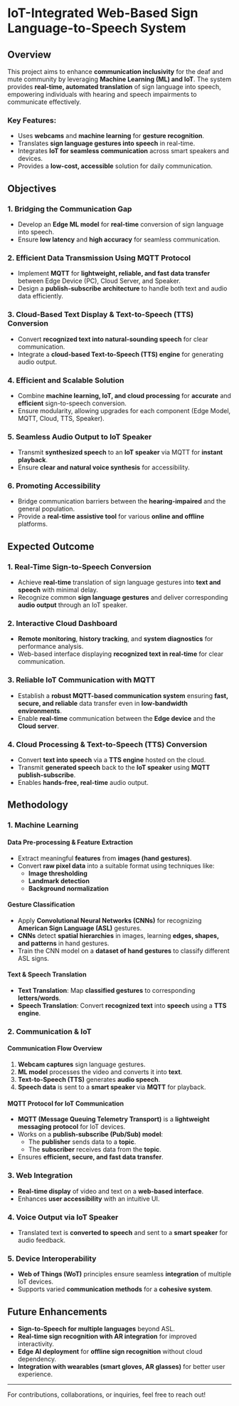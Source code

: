 # IoT-Integrated Web-Based Sign Language-to-Speech System  

## Overview  
This project aims to enhance **communication inclusivity** for the deaf and mute community by leveraging **Machine Learning (ML) and IoT**. The system provides **real-time, automated translation** of sign language into speech, empowering individuals with hearing and speech impairments to communicate effectively.  

### Key Features:
- Uses **webcams** and **machine learning** for **gesture recognition**.  
- Translates **sign language gestures into speech** in real-time.  
- Integrates **IoT for seamless communication** across smart speakers and devices.  
- Provides a **low-cost, accessible** solution for daily communication.  

## Objectives  

### 1. Bridging the Communication Gap  
- Develop an **Edge ML model** for **real-time** conversion of sign language into speech.  
- Ensure **low latency** and **high accuracy** for seamless communication.  

### 2. Efficient Data Transmission Using MQTT Protocol  
- Implement **MQTT** for **lightweight, reliable, and fast data transfer** between Edge Device (PC), Cloud Server, and Speaker.  
- Design a **publish-subscribe architecture** to handle both text and audio data efficiently.  

### 3. Cloud-Based Text Display & Text-to-Speech (TTS) Conversion  
- Convert **recognized text into natural-sounding speech** for clear communication.  
- Integrate a **cloud-based Text-to-Speech (TTS) engine** for generating audio output.  

### 4. Efficient and Scalable Solution  
- Combine **machine learning, IoT, and cloud processing** for **accurate** and **efficient** sign-to-speech conversion.  
- Ensure modularity, allowing upgrades for each component (Edge Model, MQTT, Cloud, TTS, Speaker).  

### 5. Seamless Audio Output to IoT Speaker  
- Transmit **synthesized speech** to an **IoT speaker** via MQTT for **instant playback**.  
- Ensure **clear and natural voice synthesis** for accessibility.  

### 6. Promoting Accessibility  
- Bridge communication barriers between the **hearing-impaired** and the general population.  
- Provide a **real-time assistive tool** for various **online and offline** platforms.  

## Expected Outcome  

### 1. Real-Time Sign-to-Speech Conversion  
- Achieve **real-time** translation of sign language gestures into **text and speech** with minimal delay.  
- Recognize common **sign language gestures** and deliver corresponding **audio output** through an IoT speaker.  

### 2. Interactive Cloud Dashboard  
- **Remote monitoring**, **history tracking**, and **system diagnostics** for performance analysis.  
- Web-based interface displaying **recognized text in real-time** for clear communication.  

### 3. Reliable IoT Communication with MQTT  
- Establish a **robust MQTT-based communication system** ensuring **fast, secure, and reliable** data transfer even in **low-bandwidth environments**.  
- Enable **real-time** communication between the **Edge device** and the **Cloud server**.  

### 4. Cloud Processing & Text-to-Speech (TTS) Conversion  
- Convert **text into speech** via a **TTS engine** hosted on the cloud.  
- Transmit **generated speech** back to the **IoT speaker** using **MQTT publish-subscribe**.  
- Enables **hands-free, real-time** audio output.  

## Methodology  

### 1. Machine Learning  

#### **Data Pre-processing & Feature Extraction**  
- Extract meaningful **features** from **images (hand gestures)**.  
- Convert **raw pixel data** into a suitable format using techniques like:  
  - **Image thresholding**  
  - **Landmark detection**  
  - **Background normalization**  

#### **Gesture Classification**  
- Apply **Convolutional Neural Networks (CNNs)** for recognizing **American Sign Language (ASL)** gestures.  
- **CNNs** detect **spatial hierarchies** in images, learning **edges, shapes, and patterns** in hand gestures.  
- Train the CNN model on a **dataset of hand gestures** to classify different ASL signs.  

#### **Text & Speech Translation**  
- **Text Translation**: Map **classified gestures** to corresponding **letters/words**.  
- **Speech Translation**: Convert **recognized text** into **speech** using a **TTS engine**.  

### 2. Communication & IoT  

#### **Communication Flow Overview**  
1. **Webcam captures** sign language gestures.  
2. **ML model** processes the video and converts it into **text**.  
3. **Text-to-Speech (TTS)** generates **audio speech**.  
4. **Speech data** is sent to a **smart speaker** via **MQTT** for playback.  

#### **MQTT Protocol for IoT Communication**  
- **MQTT (Message Queuing Telemetry Transport)** is a **lightweight messaging protocol** for IoT devices.  
- Works on a **publish-subscribe (Pub/Sub) model**:  
  - The **publisher** sends data to a **topic**.  
  - The **subscriber** receives data from the **topic**.  
- Ensures **efficient, secure, and fast data transfer**.  

### 3. Web Integration  
- **Real-time display** of video and text on a **web-based interface**.  
- Enhances **user accessibility** with an intuitive UI.  

### 4. Voice Output via IoT Speaker  
- Translated text is **converted to speech** and sent to a **smart speaker** for audio feedback.  

### 5. Device Interoperability  
- **Web of Things (WoT)** principles ensure seamless **integration** of multiple IoT devices.  
- Supports varied **communication methods** for a **cohesive system**.  

## Future Enhancements  
- **Sign-to-Speech for multiple languages** beyond ASL.  
- **Real-time sign recognition with AR integration** for improved interactivity.  
- **Edge AI deployment** for **offline sign recognition** without cloud dependency.  
- **Integration with wearables (smart gloves, AR glasses)** for better user experience.  

---
For contributions, collaborations, or inquiries, feel free to reach out! 

